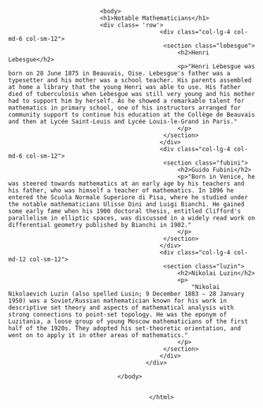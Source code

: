<html lang="en">
<head>
<meta charset = "utf-8">
<meta name="viewport" content="width=device-width, initial-scale=1" >
 <title>Assignment Solution For Module 2 </title>
 <link rel="stylesheet" href="style.css">
</head>
                              
                              <body>
                              <h1>Notable Mathematicians</h1>
                              <div class= 'row'>
                                               <div class="col-lg-4 col-md-6 col-sm-12">
                                               	<section class="lebesgue">
                                               		<h2>Henri Lebesgue</h2>
                                               		<p>"Henri Lebesgue was born on 28 June 1875 in Beauvais, Oise. Lebesgue's father was a typesetter and his mother was a school teacher. His parents assembled at home a library that the young Henri was able to use. His father died of tuberculosis when Lebesgue was still very young and his mother had to support him by herself. As he showed a remarkable talent for mathematics in primary school, one of his instructors arranged for community support to continue his education at the Collège de Beauvais and then at Lycée Saint-Louis and Lycée Louis-le-Grand in Paris."
                                               		</p>
                                               	</section>
                                               </div>
                                               <div class="col-lg-4 col-md-6 col-sm-12">
                                               	<section class="fubini">
                                               		<h2>Guido Fubini</h2>
                                               		<p>"Born in Venice, he was steered towards mathematics at an early age by his teachers and his father, who was himself a teacher of mathematics. In 1896 he entered the Scuola Normale Superiore di Pisa, where he studied under the notable mathematicians Ulisse Dini and Luigi Bianchi. He gained some early fame when his 1900 doctoral thesis, entitled Clifford's parallelism in elliptic spaces, was discussed in a widely read work on differential geometry published by Bianchi in 1902."
                                               		</p>
                                               	</section>
                                               </div>
                                               <div class="col-lg-4 col-md-12 col-sm-12">
                                               	<section class="luzin">
                                               		<h2>Nikolai Luzin</h2>
                                               		<p>
                                               			"Nikolai Nikolaevich Luzin (also spelled Lusin; 9 December 1883 – 28 January 1950) was a Soviet/Russian mathematician known for his work in descriptive set theory and aspects of mathematical analysis with strong connections to point-set topology. He was the eponym of Luzitania, a loose group of young Moscow mathematicians of the first half of the 1920s. They adopted his set-theoretic orientation, and went on to apply it in other areas of mathematics."
                                               		</p>
                                               	</section>
                                               </div>
                                           </div>
                                      
                                   </body>
                                        
                                    
                                            </html>
